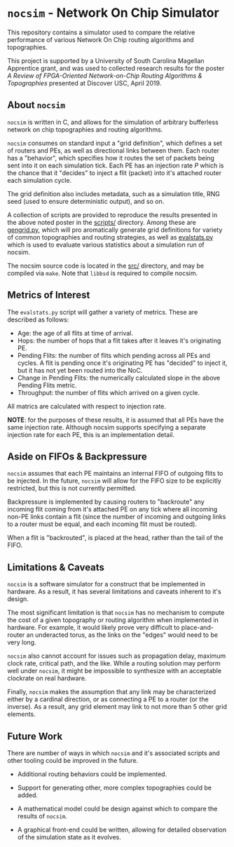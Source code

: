 # `nocsim` - Network On Chip Simulator

This repository contains a simulator used to compare the relative performance
of various Network On Chip routing algorithms and topographies.

This project is supported by a University of South Carolina Magellan Apprentice
grant, and was used to collected research results for the poster *A Review of
FPGA-Oriented Network-on-Chip Routing Algorithms & Topographies* presented at
Discover USC, April 2019.

## About `nocsim`

`nocsim` is written in C, and allows for the simulation of arbitrary bufferless
network on chip topographies and routing algorithms.

`nocsim` consumes on standard input a "grid definition", which defines a set of
routers and PEs, as well as directional links between them. Each router has a
"behavior", which specifies how it routes the set of packets being sent into it
on each simulation tick. Each PE has an injection rate *P* which is the chance
that it "decides" to inject a flit (packet) into it's attached router each
simulation cycle.

The grid definition also includes metadata, such as a simulation title, RNG
seed (used to ensure deterministic output), and so on.

A collection of scripts are provided to reproduce the results presented in the
above noted poster in the [scripts/](./scripts/) directory. Among these are
[gengrid.py](./scripts/gengrid.py), which will pro aromatically generate grid
definitions for variety of common topographies and routing strategies, as well
as [evalstats.py](./scripts/evalstats.py) which is used to evaluate various
statistics about a simulation run of nocsim.

The nocsim source code is located in the [src/](./src/) directory, and may be
compiled via `make`. Note that `libbsd` is required to compile nocsim.

## Metrics of Interest

The `evalstats.py` script will gather a variety of metrics. These are described
as follows:

* Age: the age of all flits at time of arrival.
* Hops: the number of hops that a flit takes after it leaves it's originating
  PE.
* Pending Flits: the number of flits which pending across all PEs and cycles.
  A flit is pending once it's originating PE has "decided" to inject it, but
  it has not yet been routed into the NoC.
* Change in Pending Flits: the numerically calculated slope in the above
  Pending Flits metric.
* Throughput: the number of flits which arrived on a given cycle.

All matrics are calculated with respect to injection rate.

**NOTE**: for the purposes of these results, it is assumed that all PEs have
the same injection rate. Although nocsim supports specifying a separate
injection rate for each PE, this is an implementation detail.

## Aside on FIFOs & Backpressure

`nocsim` assumes that each PE maintains an internal FIFO of outgoing flits to
be injected. In the future, `nocsim` will allow for the FIFO size to be
explicitly restricted, but this is not currently permitted.

Backpressure is implemented by causing routers to "backroute" any incoming
flit coming from it's attached PE on any tick where all incoming non-PE links
contain a flit (since the number of incoming and outgoing links to a router
must be equal, and each incoming flit must be routed).

When a flit is "backrouted", is placed at the head, rather than the tail of
the FIFO.

## Limitations & Caveats

`nocsim` is a software simulator for a construct that be implemented in
hardware. As a result, it has several limitations and caveats inherent to
it's design.

The most significant limitation is that `nocsim` has no mechanism to compute
the cost of a given topography or routing algorithm when implemented in
hardware. For example, it would likely prove very difficult to
place-and-router an underacted torus, as the links on the "edges" would need
to be very long.

`nocsim` also cannot account for issues such as propagation delay, maximum
clock rate, critical path, and the like. While a routing solution may perform
well under `nocsim`, it might be impossible to synthesize with an acceptable
clockrate on real hardware.

Finally, `nocsim` makes the assumption that any link may be characterized
either by a cardinal direction, or as connecting a PE to a router (or the
inverse). As a result, any grid element may link to not more than 5 other
grid elements.

## Future Work

There are number of ways in which `nocsim` and it's associated scripts and
other tooling could be improved in the future.

* Additional routing behaviors could be implemented.

* Support for generating other, more complex topographies could be added.

* A mathematical model could be design against which to compare the results
  of `nocsim`.

* A graphical front-end could be written, allowing for detailed observation
  of the simulation state as it evolves.
